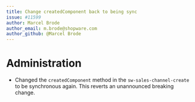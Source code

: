 ```yaml
---
title: Change createdComponent back to being sync
issue: #11599
author: Marcel Brode
author_email: m.brode@shopware.com
author_github: @Marcel Brode
---
```

# Administration
* Changed the `createdComponent` method in the `sw-sales-channel-create` to be synchronous again. This reverts an unannounced breaking change.

